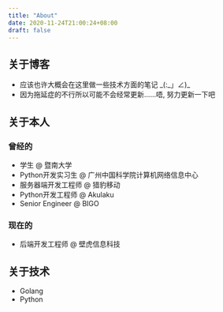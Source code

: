 ```yaml
---
title: "About"
date: 2020-11-24T21:00:24+08:00
draft: false
---
```


## 关于博客

* 应该也许大概会在这里做一些技术方面的笔记 \_(:\_」∠)\_
* 因为拖延症的不行所以可能不会经常更新......唔, 努力更新一下吧

## 关于本人

### 曾经的

* 学生 @ 暨南大学
* Python开发实习生 @ 广州中国科学院计算机网络信息中心
* 服务器端开发工程师 @ 猎豹移动 
* Python开发工程师 @ Akulaku
* Senior Engineer @ BIGO

### 现在的

* 后端开发工程师 @ 壁虎信息科技

## 关于技术

* Golang
* Python

